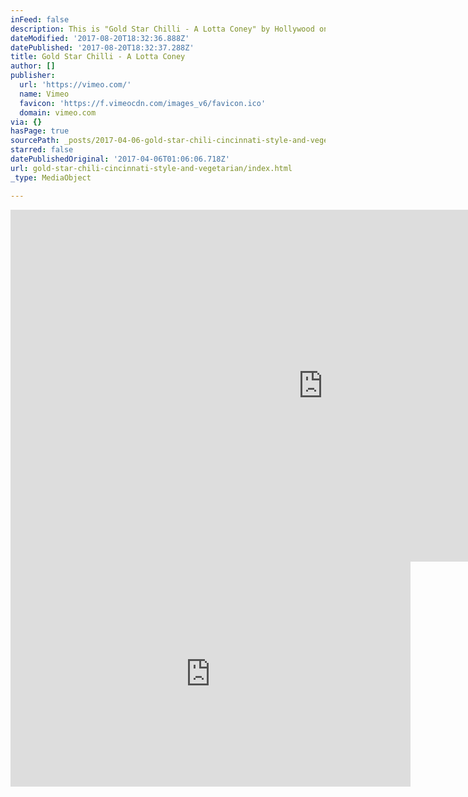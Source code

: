 ```yaml
---
inFeed: false
description: This is "Gold Star Chilli - A Lotta Coney" by Hollywood on Vimeo
dateModified: '2017-08-20T18:32:36.888Z'
datePublished: '2017-08-20T18:32:37.288Z'
title: Gold Star Chilli - A Lotta Coney
author: []
publisher:
  url: 'https://vimeo.com/'
  name: Vimeo
  favicon: 'https://f.vimeocdn.com/images_v6/favicon.ico'
  domain: vimeo.com
via: {}
hasPage: true
sourcePath: _posts/2017-04-06-gold-star-chili-cincinnati-style-and-vegetarian.md
starred: false
datePublishedOriginal: '2017-04-06T01:06:06.718Z'
url: gold-star-chili-cincinnati-style-and-vegetarian/index.html
_type: MediaObject

---
```

<iframe src="https://cdn.embedly.com/widgets/media.html?src=https%3A%2F%2Fplayer.vimeo.com%2Fvideo%2F230292013&amp;url=https%3A%2F%2Fvimeo.com%2F230292013&amp;image=https%3A%2F%2Fi.vimeocdn.com%2Fvideo%2F650824023_1280.jpg&amp;key=b7d04c9b404c499eba89ee7072e1c4f7&amp;type=text%2Fhtml&amp;schema=vimeo" width="1000" height="563" scrolling="no" frameborder="0" allowfullscreen="" style=""></iframe>

<iframe src="https://cdn.embedly.com/widgets/media.html?src=https%3A%2F%2Fwww.youtube.com%2Fembed%2FCOkDm5h-x40%3Ffeature%3Doembed&amp;url=http%3A%2F%2Fwww.youtube.com%2Fwatch%3Fv%3DCOkDm5h-x40&amp;image=https%3A%2F%2Fi.ytimg.com%2Fvi%2FCOkDm5h-x40%2Fhqdefault.jpg&amp;key=b7d04c9b404c499eba89ee7072e1c4f7&amp;type=text%2Fhtml&amp;schema=youtube" width="640" height="360" scrolling="no" frameborder="0" allowfullscreen="" style=""></iframe>